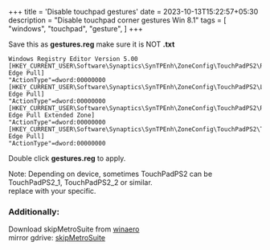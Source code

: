 +++
title = 'Disable touchpad gestures'
date = 2023-10-13T15:22:57+05:30
description = "Disable touchpad corner gestures Win 8.1"
tags = [
    "windows",
    "touchpad",
    "gesture",
]
+++

Save this as **gestures.reg** make sure it is NOT **.txt**  
```
Windows Registry Editor Version 5.00
[HKEY_CURRENT_USER\Software\Synaptics\SynTPEnh\ZoneConfig\TouchPadPS2\Right Edge Pull]
"ActionType"=dword:00000000
[HKEY_CURRENT_USER\Software\Synaptics\SynTPEnh\ZoneConfig\TouchPadPS2\Left Edge Pull]
"ActionType"=dword:00000000
[HKEY_CURRENT_USER\Software\Synaptics\SynTPEnh\ZoneConfig\TouchPadPS2\Right Edge Pull Extended Zone]
"ActionType"=dword:00000000
[HKEY_CURRENT_USER\Software\Synaptics\SynTPEnh\ZoneConfig\TouchPadPS2\Top Edge Pull]
"ActionType"=dword:00000000
```

Double click **gestures.reg** to apply.  

Note: Depending on device, sometimes TouchPadPS2 can be TouchPadPS2_1, TouchPadPS2_2 or similar.  
replace with your specific.  


### Additionally:   
Download skipMetroSuite from [winaero](https://winaero.com/download-skip-metro-suite/)  
mirror gdrive: [skipMetroSuite](https://drive.google.com/file/d/1N2Ne33yU1bQUqZZdt08ULpObLXd8kQR6/view?usp=sharing)  